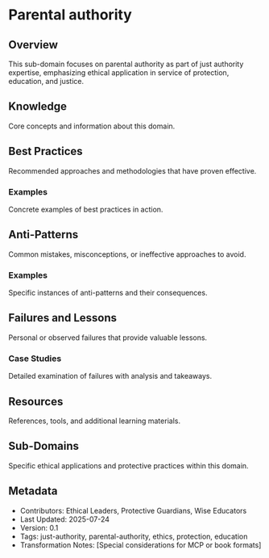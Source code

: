 # Parental authority

## Overview
This sub-domain focuses on parental authority as part of just authority expertise, emphasizing ethical application in service of protection, education, and justice.

## Knowledge
Core concepts and information about this domain.

## Best Practices
Recommended approaches and methodologies that have proven effective.

### Examples
Concrete examples of best practices in action.

## Anti-Patterns
Common mistakes, misconceptions, or ineffective approaches to avoid.

### Examples
Specific instances of anti-patterns and their consequences.

## Failures and Lessons
Personal or observed failures that provide valuable lessons.

### Case Studies
Detailed examination of failures with analysis and takeaways.

## Resources
References, tools, and additional learning materials.

## Sub-Domains
Specific ethical applications and protective practices within this domain.

## Metadata
- Contributors: Ethical Leaders, Protective Guardians, Wise Educators
- Last Updated: 2025-07-24
- Version: 0.1
- Tags: just-authority, parental-authority, ethics, protection, education
- Transformation Notes: [Special considerations for MCP or book formats] 